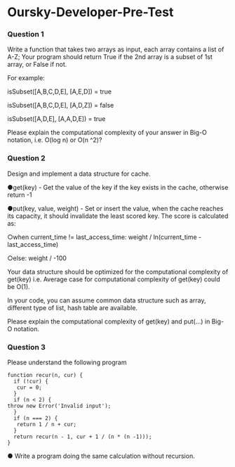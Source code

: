 # Oursky-Developer-Pre-Test
### Question 1
Write a function that takes two arrays as input, each array contains a list of A-Z; Your program should return True if the 2nd array is a subset of 1st array, or False if not.

For example:

isSubset([A,B,C,D,E], [A,E,D]) = true

isSubset([A,B,C,D,E], [A,D,Z]) = false

isSubset([A,D,E], [A,A,D,E]) = true

Please explain the computational complexity of your answer in Big-O notation, i.e. O(log n) or O(n ^2)?

### Question 2
Design and implement a data structure for cache.

●get(key) - Get the value of the key if the key exists in the cache, otherwise return -1

●put(key, value, weight) - Set or insert the value, when the cache reaches its capacity, it should invalidate the least scored key. The score is calculated as:

  ○when current_time != last_access_time: weight / ln(current_time - last_access_time)
  
  ○else: weight / -100
  
Your data structure should be optimized for the computational complexity of get(key) i.e. Average case for computational complexity of get(key) could be O(1).

In your code, you can assume common data structure such as array, different type of list, hash table are available.

Please explain the computational complexity of get(key) and put(...) in Big-O notation.

### Question 3
Please understand the following program
```
function recur(n, cur) {
  if (!cur) {
   cur = 0;
  }
  if (n < 2) {
throw new Error('Invalid input');
  }
  if (n === 2) {
   return 1 / n + cur;
  }
  return recur(n - 1, cur + 1 / (n * (n -1)));
}
```
● Write a program doing the same calculation without recursion.
